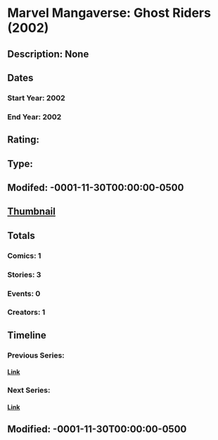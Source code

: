 # Marvel Mangaverse: Ghost Riders (2002)
## Description: None
## Dates
### Start Year: 2002
### End Year: 2002
## Rating: 
## Type: 
## Modifed: -0001-11-30T00:00:00-0500
## [Thumbnail](http://i.annihil.us/u/prod/marvel/i/mg/e/a0/4bad36ccc73b0.jpg)
## Totals
### Comics: 1
### Stories: 3
### Events: 0
### Creators: 1
## Timeline
### Previous Series: 
#### [Link]()
### Next Series: 
#### [Link]()
## Modified: -0001-11-30T00:00:00-0500